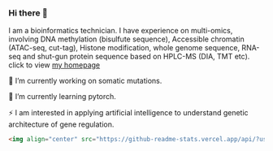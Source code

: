 ### Hi there 👋

I am a bioinformatics technician. I have experience on multi-omics, involving DNA methylation (bisulfute sequence), Accessible chromatin (ATAC-seq, cut-tag), Histone modification, whole genome sequence, RNA-seq and shut-gun protein sequence based on HPLC-MS (DIA, TMT etc). click to view [my homepage](https://utcao.github.io/)

🔭 I’m currently working on somatic mutations.

🌱 I’m currently learning pytorch.

⚡ I am interested in applying artificial intelligence to understand genetic architecture of gene regulation. 


```html
<img align="center" src="https://github-readme-stats.vercel.app/api/?username=utcao&theme=merko" />
```

<!--START_SECTION:waka-->


<!--END_SECTION:waka-->

<!--
**utao-cao/utao-cao** is a ✨ _special_ ✨ repository because its `README.md` (this file) appears on your GitHub profile.

Here are some ideas to get you started:

- 🔭 I’m currently working on ...
- 🌱 I’m currently learning ...
- 👯 I’m looking to collaborate on ...
- 🤔 I’m looking for help with ...
- 💬 Ask me about ...
- 📫 How to reach me: ...
- 😄 Pronouns: ...
- ⚡ Fun fact: ...
-->

